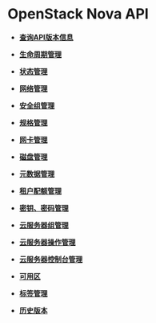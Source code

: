 # OpenStack Nova API<a name="ZH-CN_TOPIC_0124385014"></a>

-   **[查询API版本信息](查询API版本信息.md)**  

-   **[生命周期管理](生命周期管理（OpenStack原生）.md)**  

-   **[状态管理](状态管理（OpenStack原生）.md)**  

-   **[网络管理](网络管理.md)**  

-   **[安全组管理](安全组管理.md)**  

-   **[规格管理](规格管理（OpenStack原生）.md)**  

-   **[网卡管理](网卡管理（OpenStack原生）.md)**  

-   **[磁盘管理](磁盘管理（OpenStack原生）.md)**  

-   **[元数据管理](元数据管理（OpenStack原生）.md)**  

-   **[租户配额管理](租户配额管理（OpenStack原生）.md)**  

-   **[密钥、密码管理](密钥-密码管理.md)**  

-   **[云服务器组管理](云服务器组管理（OpenStack原生）.md)**  

-   **[云服务器操作管理](云服务器操作管理.md)**  

-   **[云服务器控制台管理](云服务器控制台管理.md)**  

-   **[可用区](可用区.md)**  

-   **[标签管理](标签管理（OpenStack原生）.md)**  

-   **[历史版本](历史版本.md)**  


